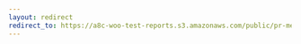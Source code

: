 ```yaml
---
layout: redirect
redirect_to: https://a8c-woo-test-reports.s3.amazonaws.com/public/pr-merge/38135/api/index.html
---
```

